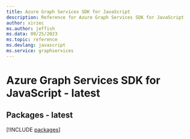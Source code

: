 ```yaml
---
title: Azure Graph Services SDK for JavaScript
description: Reference for Azure Graph Services SDK for JavaScript
author: xirzec
ms.author: jeffish
ms.data: 09/25/2023
ms.topic: reference
ms.devlang: javascript
ms.service: graphservices
---
```

# Azure Graph Services SDK for JavaScript - latest
## Packages - latest
[!INCLUDE [packages](graph-services-index.md)]
